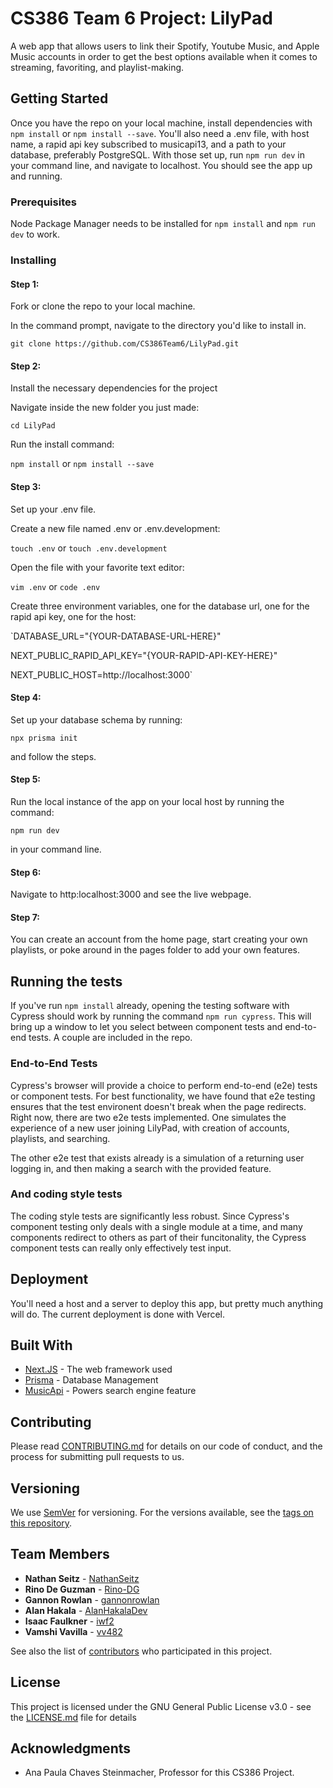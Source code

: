 # CS386 Team 6 Project: LilyPad

A web app that allows users to link their Spotify, Youtube Music, and Apple Music accounts in order to get the best options available when it comes to streaming, favoriting, and playlist-making.

## Getting Started

Once you have the repo on your local machine, install dependencies with `npm install` or `npm install --save`. You'll also need a .env file, with host name, a rapid api key subscribed to musicapi13, and a path to your database, preferably PostgreSQL. With those set up, run `npm run dev` in your command line, and navigate to localhost. You should see the app up and running.

### Prerequisites

Node Package Manager needs to be installed for `npm install` and `npm run dev` to work.

### Installing

#### Step 1:

Fork or clone the repo to your local machine.

In the command prompt, navigate to the directory you'd like to install in.

`git clone https://github.com/CS386Team6/LilyPad.git`

#### Step 2:

Install the necessary dependencies for the project

Navigate inside the new folder you just made:

`cd LilyPad`

Run the install command:

`npm install` or `npm install --save`

#### Step 3:

Set up your .env file.

Create a new file named .env or .env.development:

`touch .env` or `touch .env.development`

Open the file with your favorite text editor:

`vim .env` or `code .env`

Create three environment variables, one for the database url, one for the rapid api key, one for the host:

`DATABASE_URL="{YOUR-DATABASE-URL-HERE}"

NEXT_PUBLIC_RAPID_API_KEY="{YOUR-RAPID-API-KEY-HERE}"

NEXT_PUBLIC_HOST=http://localhost:3000`

#### Step 4:

Set up your database schema by running:

`npx prisma init`

and follow the steps.

#### Step 5:

Run the local instance of the app on your local host by running the command:

`npm run dev`

in your command line.

#### Step 6:

Navigate to http:localhost:3000 and see the live webpage.

#### Step 7:

You can create an account from the home page, start creating your own playlists, or poke around in the pages folder to add your own features.

## Running the tests

If you've run `npm install` already, opening the testing software with Cypress should work by running the command `npm run cypress`. This will bring up a window to let you select between component tests and end-to-end tests. A couple are included in the repo.

### End-to-End Tests

Cypress's browser will provide a choice to perform end-to-end (e2e) tests or component tests. For best functionality, we have found that e2e testing ensures that the test environent doesn't break when the page redirects. Right now, there are two e2e tests implemented. One simulates the experience of a new user joining LilyPad, with creation of accounts, playlists, and searching.

The other e2e test that exists already is a simulation of a returning user logging in, and then making a search with the provided feature.

### And coding style tests

The coding style tests are significantly less robust. Since Cypress's component testing only deals with a single module at a time, and many components redirect to others as part of their funcitonality, the Cypress component tests can really only effectively test input.

## Deployment

You'll need a host and a server to deploy this app, but pretty much anything will do. The current deployment is done with Vercel.

## Built With

* [Next.JS](https://nextjs.org/) - The web framework used
* [Prisma](https://www.prisma.io/) - Database Management
* [MusicApi](https://rapidapi.com/freeyourmusic-freeyourmusic-default/api/musicapi13) - Powers search engine feature

## Contributing

Please read [CONTRIBUTING.md](CONTRIBUTING.md) for details on our code of conduct, and the process for submitting pull requests to us.

## Versioning

We use [SemVer](http://semver.org/) for versioning. For the versions available, see the [tags on this repository](https://github.com/your/project/tags). 

## Team Members

* **Nathan Seitz** - [NathanSeitz](https://github.com/NathanSeitz)
* **Rino De Guzman** - [Rino-DG](https://github.com/Rino-DG)
* **Gannon Rowlan** - [gannonrowlan](https://github.com/gannonrowlan)
* **Alan Hakala** - [AlanHakalaDev](https://github.com/AlanHakalaDev)
* **Isaac Faulkner** - [iwf2](https://github.com/iwf2)
* **Vamshi Vavilla** - [vv482](https://github.com/Vamshi178)

See also the list of [contributors](https://github.com/CS386Team6/LilyPad) who participated in this project.

## License

This project is licensed under the GNU General Public License v3.0 - see the [LICENSE.md](LICENSE.md) file for details

## Acknowledgments

* Ana Paula Chaves Steinmacher, Professor for this CS386 Project.

